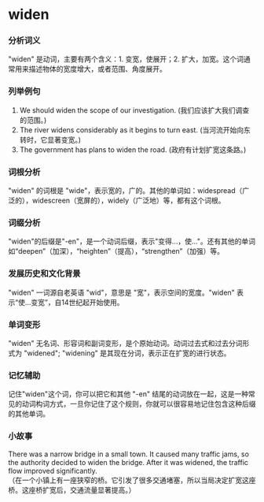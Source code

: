 # widen

### 分析词义

  

"widen" 是动词，主要有两个含义：1. 变宽，使展开；2. 扩大，加宽。这个词通常用来描述物体的宽度增大，或者范围、角度展开。

  

### 列举例句

  

1.  We should widen the scope of our investigation. (我们应该扩大我们调查的范围。)
2.  The river widens considerably as it begins to turn east. (当河流开始向东转时，它显著变宽。)
3.  The government has plans to widen the road. (政府有计划扩宽这条路。)

  

### 词根分析

  

"widen" 的词根是 "wide"，表示宽的，广的。其他的单词如：widespread（广泛的），widescreen（宽屏的），widely（广泛地）等，都有这个词根。

  

### 词缀分析

  

"widen"的后缀是"-en"，是一个动词后缀，表示"变得...，使..."。还有其他的单词如“deepen”（加深），“heighten”（提高），“strengthen”（加强）等。

  

### 发展历史和文化背景

  

"widen" 一词源自老英语 "wid"，意思是 "宽"，表示空间的宽度。"widen" 表示“使...变宽”，自14世纪起开始使用。

  

### 单词变形

  

"widen" 无名词、形容词和副词变形，是个原始动词。动词过去式和过去分词形式为 "widened"; "widening" 是其现在分词，表示正在扩宽的进行状态。

  

### 记忆辅助

  

记住"widen"这个词，你可以把它和其他 "-en" 结尾的动词放在一起，这是一种常见的动词构词方式，一旦你记住了这个规则，你就可以很容易地记住包含这种后缀的其他单词。

  

### 小故事

  

There was a narrow bridge in a small town. It caused many traffic jams, so the authority decided to widen the bridge. After it was widened, the traffic flow improved significantly.  
（在一个小镇上有一座狭窄的桥。它引发了很多交通堵塞，所以当局决定扩宽这座桥。这座桥扩宽后，交通流量显著提高。）
